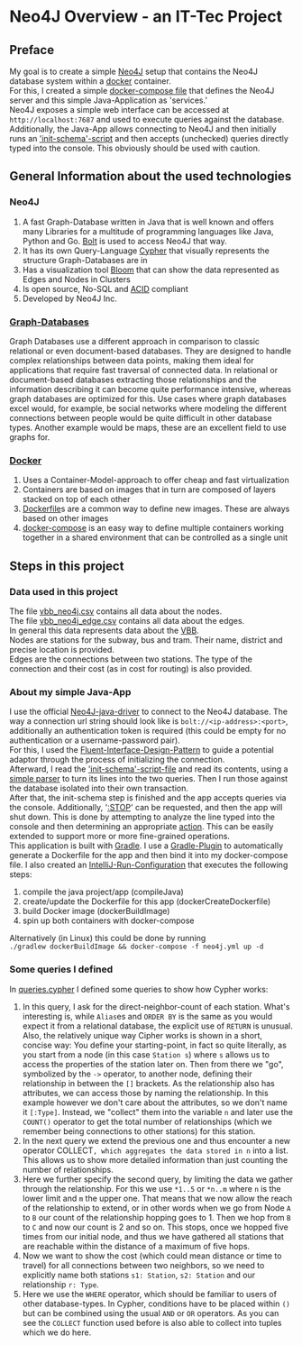 # Neo4J Overview - an IT-Tec Project

## Preface

My goal is to create a simple [Neo4J](https://neo4j.com/) setup that contains the Neo4J database system within a
[docker](https://hub.docker.com/_/neo4j/) container.  
For this, I created a simple
[docker-compose file](https://github.com/Shahondin1624/IT_Tec_Neo4J/blob/master/neo4j.yml) that defines the Neo4J server
and this simple Java-Application as 'services.'  
Neo4J exposes a simple web interface can be accessed at `http://localhost:7687` and used to execute queries against
the database.  
Additionally, the Java-App allows connecting to Neo4J and then initially runs an
['init-schema'-script](https://github.com/Shahondin1624/IT_Tec_Neo4J/blob/master/src/main/resources/creation.cypher)
and then accepts (unchecked) queries directly typed into the console. This obviously should be used with caution.

## General Information about the used technologies

### Neo4J

1. A fast Graph-Database written in Java that is well known and offers many Libraries for a multitude of programming
   languages like Java, Python and Go. [Bolt](https://en.wikipedia.org/wiki/Bolt_(network_protocol)) is used to access
   Neo4J that way.
2. It has its own Query-Language [Cypher](https://neo4j.com/docs/cypher-cheat-sheet/5/auradb-enterprise/) that visually
   represents the structure Graph-Databases are in
3. Has a visualization tool [Bloom](https://neo4j.com/docs/bloom-user-guide/current/) that can show the data represented
   as Edges and Nodes in Clusters
4. Is open source, No-SQL and [ACID](https://en.wikipedia.org/wiki/ACID) compliant
5. Developed by Neo4J Inc.

### [Graph-Databases](https://en.wikipedia.org/wiki/Graph_database)

Graph Databases use a different approach in comparison to classic relational or even document-based databases.
They are designed to handle complex relationships between data points, making them ideal for applications that require
fast traversal of connected data. In relational or document-based databases extracting those relationships and the
information describing it can become quite performance intensive, whereas graph databases are optimized for this. Use
cases where graph databases excel would, for example, be social networks where modeling the different connections
between people would be quite difficult in other database types. Another example would be maps, these are an excellent
field to use graphs for.

### [Docker](https://en.wikipedia.org/wiki/Docker_(software))

1. Uses a Container-Model-approach to offer cheap and fast virtualization
2. Containers are based on images that in turn are composed of layers stacked on top of each other
3. [Dockerfile](https://docs.docker.com/engine/reference/builder/)s are a common way to define new images. These are
   always based on other images
4. [docker-compose](https://docs.docker.com/compose/) is an easy way to define multiple containers working together in a
   shared environment that can be controlled as a single unit

## Steps in this project

### Data used in this project

The file [vbb_neo4j.csv](https://github.com/Shahondin1624/IT_Tec_Neo4J/blob/master/Project/vbb_neo4j.csv) contains all
data about the nodes.  
The file [vbb_neo4j_edge.csv](https://github.com/Shahondin1624/IT_Tec_Neo4J/blob/master/Project/vbb_neo4j_edge.csv)
contains all data about the edges.  
In general this data represents data about the [VBB](https://www.vbb.de/).  
Nodes are stations for the subway, bus and tram. Their name, district and precise location is provided.  
Edges are the connections between two stations. The type of the connection and their cost (as in cost for routing) is
also provided.

### About my simple Java-App

I use the official [Neo4J-java-driver](https://neo4j.com/docs/java-manual/current/) to connect to the Neo4J database.
The way a connection url string should look like is `bolt://<ip-address>:<port>`, additionally an authentication
token is required (this could be empty for no authentication or a username-password pair).  
For this, I used the [Fluent-Interface-Design-Pattern](https://en.wikipedia.org/wiki/Fluent_interface) to guide a
potential adaptor through the process of initializing the connection.  
Afterward, I read the
['init-schema'-script-file](https://github.com/Shahondin1624/IT_Tec_Neo4J/blob/master/src/main/resources/creation.cypher)
and read its contents, using a
[simple parser](https://github.com/Shahondin1624/IT_Tec_Neo4J/blob/master/src/main/java/queryfilehandling/QueryFileReader.java)
to turn its lines into the two queries. Then I run those against the database isolated into their own transaction.  
After that, the init-schema step is finished and the app accepts queries via the console. Additionally,
'[:STOP](https://github.com/Shahondin1624/IT_Tec_Neo4J/blob/master/src/main/java/console/ConsoleInterface.java)'
can be requested, and then the app will shut down. This is done by attempting to analyze the line typed into the console
and then determining an appropriate
[action](https://github.com/Shahondin1624/IT_Tec_Neo4J/blob/master/src/main/java/console/Action.java).
This can be easily extended to support more or more fine-grained operations.  
This application is built with [Gradle](https://gradle.org/). I use a
[Gradle-Plugin](https://plugins.gradle.org/plugin/com.bmuschko.docker-java-application) to automatically generate a
Dockerfile for the app and then bind it into my docker-compose file. I also created
an [IntelliJ-Run-Configuration](https://github.com/Shahondin1624/IT_Tec_Neo4J/blob/master/runconfigurations/Full-Build.run.xml)
that executes the following steps:

1. compile the java project/app (compileJava)
2. create/update the Dockerfile for this app (dockerCreateDockerfile)
3. build Docker image (dockerBuildImage)
4. spin up both containers with docker-compose

Alternatively (in Linux) this could be done by running  
`./gradlew dockerBuildImage && docker-compose -f neo4j.yml up -d`

### Some queries I defined

In [queries.cypher](https://github.com/Shahondin1624/IT_Tec_Neo4J/blob/master/Project/queries.cypher) I defined some
queries to show how Cypher works:

1. In this query, I ask for the direct-neighbor-count of each station. What's interesting is, while `Alias`es
   and `ORDER BY`    is the same as you would expect it from a relational database, the explicit use of `RETURN`
   is unusual. Also, the relatively unique way Cipher works is shown in a short, concise way: You define your
   starting-point, in fact so quite literally, as you start from a node (in this case `Station s`) where `s`
   allows us to access the properties of the station later on. Then from there we "go", symbolized by the `->`
   operator, to another node, defining their relationship in between the `[]` brackets. As the relationship also has
   attributes, we can access those by naming the relationship. In this example however we don't care about the
   attributes, so we don't name it `[:Type]`. Instead, we "collect" them into the variable `n` and later use the
   `COUNT()` operator to get the total number of relationships (which we remember being connections to other
   stations) for this station.
2. In the next query we extend the previous one and thus encounter a new operator COLLECT`, which aggregates the
   data stored in n` into a list. This allows us to show more detailed information than just counting the number of
   relationships.
3. Here we further specify the second query, by limiting the data we gather through the relationship. For this we use
   `*1..5` or `*n..m` where `n` is the lower limit and `m` the upper one. That means that we now allow
   the reach of the relationship to extend, or in other words when we go from Node `A` to `B` our count of the
   relationship hopping goes to 1. Then we hop from `B` to `C` and now our count is 2 and so on. This stops,
   once we hopped five times from our initial node, and thus we have gathered all stations that are reachable within the
   distance of a maximum of five hops.
4. Now we want to show the cost (which could mean distance or time to travel) for all connections between two neighbors,
   so we need to explicitly name both stations `s1: Station`, `s2: Station` and our relationship `r: Type`.
5. Here we use the `WHERE` operator, which should be familiar to users of other database-types. In Cypher, conditions
   have to be placed within `()` but can be combined using the usual `AND` or `OR` operators. As you can see the
   `COLLECT` function used before is also able to collect into tuples which we do here.
